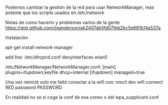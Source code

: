 Podemos cambiar la gestión de la red para usar NetworkManager, más potente que los scripts usados en /etc/network

Notas de como hacerlo y problemas varios de la gente
https://gist.github.com/jjsanderson/ab2407ab5fd07feb2bc5e681b14a537a


Instalación

apt-get install network-manager

add line:
/etc/dhcpcd.conf
denyinterfaces wlan0


/etc/NetworkManager/NetworkManager.conf:
[main]
plugins=ifupdown,keyfile
dhcp=internal
[ifupdown]
managed=true

Una vez reinicié solo me faltó conectar a la wifi con:
nmcli dev wifi connect RED password PASSWORD

En realidad no se si coge la conf de esa conex o del wpa_supplicant.conf
